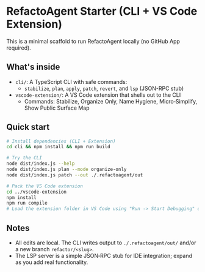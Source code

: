 # RefactoAgent Starter (CLI + VS Code Extension)

This is a minimal scaffold to run RefactoAgent locally (no GitHub App required).

## What's inside
- `cli/`: A TypeScript CLI with safe commands:
  - `stabilize`, `plan`, `apply`, `patch`, `revert`, and `lsp` (JSON-RPC stub)
- `vscode-extension/`: A VS Code extension that shells out to the CLI
  - Commands: Stabilize, Organize Only, Name Hygiene, Micro‑Simplify, Show Public Surface Map

## Quick start
```bash
# Install dependencies (CLI + Extension)
cd cli && npm install && npm run build

# Try the CLI
node dist/index.js --help
node dist/index.js plan --mode organize-only
node dist/index.js patch --out ./.refactoagent/out

# Pack the VS Code extension
cd ../vscode-extension
npm install
npm run compile
# Load the extension folder in VS Code using "Run -> Start Debugging" or package with vsce (optional)
```

## Notes
- All edits are local. The CLI writes output to `./.refactoagent/out/` and/or a new branch `refactor/<slug>`.
- The LSP server is a simple JSON‑RPC stub for IDE integration; expand as you add real functionality.
